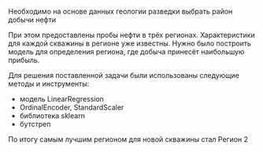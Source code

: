 Необходимо на основе данных геологии разведки выбрать район добычи нефти

При этом предоставлены пробы нефти в трёх регионах. Характеристики для каждой скважины в регионе уже известны. 
Нужно было построить модель для определения региона, где добыча принесёт наибольшую прибыль.


Для решения поставленной задачи были использованы следующие методы и инструменты:
- модель LinearRegression
- OrdinalEncoder, StandardScaler
- библиотека sklearn
- бутстреп

По итогу самым лучшим регионом для новой скважины стал Регион 2
